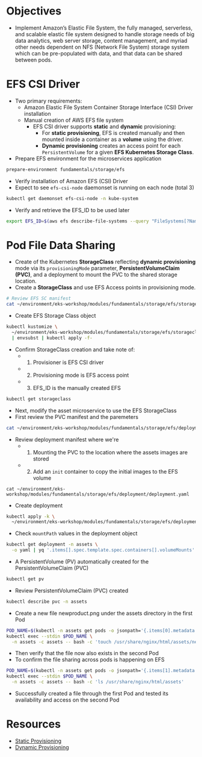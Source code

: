 # Objectives

- Implement Amazon’s Elastic File System, the fully managed, serverless, and scalable elastic file system designed to handle storage needs of big data analytics, web server storage, content management, and myriad other needs dependent on NFS (Network File System) storage system which can be pre-populated with data, and that data can be shared between pods.


# EFS CSI Driver

- Two primary requirements:
  - Amazon Elastic File System Container Storage Interface (CSI) Driver installation
  - Manual creation of AWS EFS file system
    - EFS CSI driver supports **static** and **dynamic** provisioning:
      - For **static provisioning**, EFS is created manually and then mounted inside a container as a **volume** using the driver.
      - **Dynamic provisioning** creates an access point for each `PersistentVolume` for a given **EFS Kubernetes Storage Class**.
- Prepare EFS environment for the microservices application

```bash
prepare-environment fundamentals/storage/efs
```

- Verify installation of Amazon EFS (CSI) Driver 
- Expect to see `efs-csi-node` daemonset is running on each node (total 3)

```bash
kubectl get daemonset efs-csi-node -n kube-system
```

- Verify and retrieve the EFS_ID to be used later

```bash
export EFS_ID=$(aws efs describe-file-systems --query "FileSystems[?Name=='$EKS_CLUSTER_NAME-efs-assets'] | [0].FileSystemId" --output text)
```

# Pod File Data Sharing

- Create of the Kubernetes **StorageClass** reflecting **dynamic provisioning** mode via its `provisioningMode` parameter, **PersistentVolumeClaim (PVC)**, and a deployment to mount the PVC to the shared storage location.
- Create a **StorageClass** and use EFS Access points in provisioning mode.

```bash
# Review EFS SC manifest
cat ~/environment/eks-workshop/modules/fundamentals/storage/efs/storageclass/efsstorageclass.yaml
```

- Create EFS Storage Class object

```bash
kubectl kustomize \
  ~/environment/eks-workshop/modules/fundamentals/storage/efs/storageclass \
  | envsubst | kubectl apply -f-
```

- Confirm StorageClass creation and take note of:
  - 1. Provisioner is EFS CSI driver 
  - 2. Provisioning mode is EFS access point 
  - 3. EFS_ID is the manually created EFS


```bash
kubectl get storageclass
```

- Next, modify the asset microservice to use the EFS StorageClass 
- First review the PVC manifest and the paremeters

```bash
cat ~/environment/eks-workshop/modules/fundamentals/storage/efs/deployment/efspvclaim.yaml
```

- Review deployment manifest where we're
  - 1. Mounting the PVC to the location where the assets images are stored
  - 2. Add an `init` container to copy the initial images to the EFS volume

```
cat ~/environment/eks-workshop/modules/fundamentals/storage/efs/deployment/deployment.yaml
```

- Create deployment

```bash
kubectl apply -k \
  ~/environment/eks-workshop/modules/fundamentals/storage/efs/deployment
```

- Check `mountPath` values in the deployment object

```bash
kubectl get deployment -n assets \
  -o yaml | yq '.items[].spec.template.spec.containers[].volumeMounts' 
```

- A PersistentVolume (PV) automatically created for the PersistentVolumeClaim (PVC)

```bash
kubectl get pv
```

- Review PersistentVolumeClaim (PVC) created

```bash
kubectl describe pvc -n assets
```

- Create a new file newproduct.png under the assets directory in the first Pod

```bash
POD_NAME=$(kubectl -n assets get pods -o jsonpath='{.items[0].metadata.name}')
kubectl exec --stdin $POD_NAME \
  -n assets -c assets -- bash -c 'touch /usr/share/nginx/html/assets/newproduct.png'
```

- Then verify that the file now also exists in the second Pod
- To confirm the file sharing across pods is happening on EFS 

```bash
POD_NAME=$(kubectl -n assets get pods -o jsonpath='{.items[1].metadata.name}')
kubectl exec --stdin $POD_NAME \
  -n assets -c assets -- bash -c 'ls /usr/share/nginx/html/assets'
```

- Successfully created a file through the first Pod and tested its availability and access on the second Pod


# Resources

- [Static Provisioning](https://github.com/kubernetes-sigs/aws-efs-csi-driver/blob/master/examples/kubernetes/static_provisioning/README.md)
- [Dynamic Provisioning](https://github.com/kubernetes-sigs/aws-efs-csi-driver/blob/master/examples/kubernetes/dynamic_provisioning/README.md)

